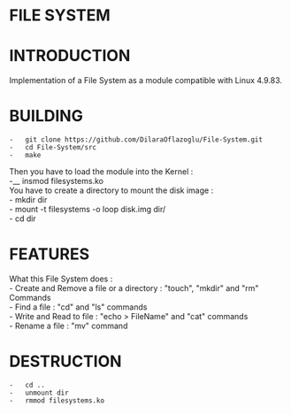 # FILE SYSTEM

# INTRODUCTION
Implementation of a File System as a module compatible with Linux 4.9.83.


# BUILDING
	-	git clone https://github.com/DilaraOflazoglu/File-System.git
	-	cd File-System/src
	-	make

Then you have to load the module into the Kernel : <br />
	-__ insmod filesystems.ko  <br />
You have to create a directory to mount the disk image :  <br />
	-&nbsp;mkdir dir  <br />
	-&nbsp;mount -t filesystems -o loop disk.img dir/  <br />
	-&nbsp;cd dir  <br />
	
	
# FEATURES
What this File System does : <br />
	-&nbsp;Create and Remove a file or a directory : "touch", "mkdir" and "rm" Commands <br />
	-&nbsp;Find a file : "cd" and "ls" commands <br />
	-&nbsp;Write and Read to file : "echo > FileName" and "cat" commands <br />
	-&nbsp;Rename a file : "mv" command


# DESTRUCTION
	-	cd ..
	-	unmount dir
	-	rmmod filesystems.ko
	
